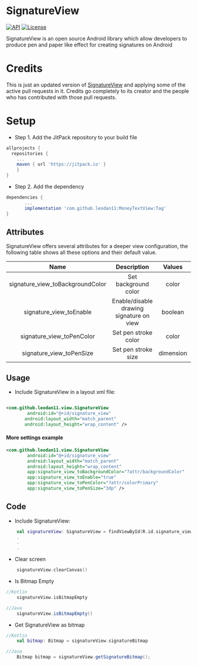 # SignatureView

[![API](https://img.shields.io/badge/API-21%2B-brightgreen.svg?style=flat)](https://android-arsenal.com/api?level=21)
[![License](https://img.shields.io/badge/License-Apache%202.0-blue.svg)](https://opensource.org/licenses/Apache-2.0)

SignatureView is an open source Android library which allow developers to produce pen and paper like effect for creating signatures on Android

# Credits

This is just an updated version of [SignatureView](https://github.com/zahid-ali-shah/SignatureView) and applying some of the active pull requests in it. 
Credits go completely to its creator and the people who has contributed with those pull requests.

# Setup

* Step 1. Add the JitPack repository to your build file

```gradle
allprojects {
  repositories {
    ...
    maven { url 'https://jitpack.io' }
    }
}
```

* Step 2. Add the dependency

```gradle
dependencies {
       ...
       implementation 'com.github.leodan11:MoneyTextView:Tag'
}
```

## Attributes

SignatureView offers several attributes for a deeper view configuration, the following table shows all these options and their default value.

|           Name          |                                                             Description                                                             |        Values        |   Default  |
|:-----------------------:|:-----------------------------------------------------------------------------------------------------------------------------------:|:--------------------:|:----------:|
| signature_view_toBackgroundColor                  | Set background color       | color               | Color.WHITE |
| signature_view_toEnable                  | Enable/disable drawing signature on view                                                                                                                  | boolean                | true          |
| signature_view_toPenColor            | Set pen stroke color                            | color                   | Color.BLACK       |
| signature_view_toPenSize           | Set pen stroke size                                          | dimension                | 3dp    |


## Usage

* Include SignatureView in a layout xml file:

~~~xml                                            

<com.github.leodan11.view.SignatureView
        android:id="@+id/signature_view"
       android:layout_width="match_parent"
       android:layout_height="wrap_content" />

~~~

#### More settings example

~~~xml
<com.github.leodan11.view.SignatureView
        android:id="@+id/signature_view"
        android:layout_width="match_parent"
        android:layout_height="wrap_content"
        app:signature_view_toBackgroundColor="?attr/backgroundColor"
        app:signature_view_toEnable="true"
        app:signature_view_toPenColor="?attr/colorPrimary"
        app:signature_view_toPenSize="3dp" />
~~~

## Code

* Include SignatureView:

```kotlin
    val signatureView: SignatureView = findViewById(R.id.signature_view);
    .
    .
    .
 ```


* Clear screen

```kotlin
    signatureView.clearCanvas()
```

* Is Bitmap Empty

```kotlin
//Kotlin
    signatureView.isBitmapEmpty
```

```java
//Java
    signatureView.isBitmapEmpty()
```

* Get SignatureView as bitmap

```kotlin
//Kotlin
    val bitmap: Bitmap = signatureView.signatureBitmap
```

```java
//Java
    Bitmap bitmap = signatureView.getSignatureBitmap();
```
